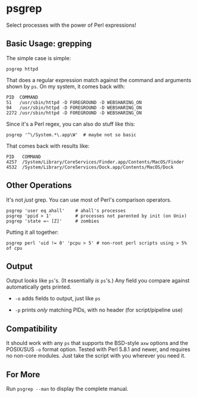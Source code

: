 # psgrep

Select processes with the power of Perl expressions!

## Basic Usage: grepping

The simple case is simple:

    psgrep httpd

That does a regular expression match against the command and arguments shown by `ps`. On my system, it comes back with:

    PID  COMMAND
    51   /usr/sbin/httpd -D FOREGROUND -D WEBSHARING_ON
    94   /usr/sbin/httpd -D FOREGROUND -D WEBSHARING_ON
    2272 /usr/sbin/httpd -D FOREGROUND -D WEBSHARING_ON

Since it's a Perl regex, you can also do stuff like this:

    psgrep '^\/System.*\.app\W'  # maybe not so basic

That comes back with results like:

    PID   COMMAND
    4257  /System/Library/CoreServices/Finder.app/Contents/MacOS/Finder
    4532  /System/Library/CoreServices/Dock.app/Contents/MacOS/Dock

## Other Operations

It's not *just* grep. You can use most of Perl's comparison operators.

    psgrep 'user eq ahall'    # ahall's processes
    psgrep 'ppid > 1'         # processes not parented by init (on Unix)
    psgrep 'state =~ [Z]'     # zombies

Putting it all together:

    psgrep perl 'uid != 0' 'pcpu > 5' # non-root perl scripts using > 5% of cpu

## Output

Output looks like `ps`'s. (It essentially *is* `ps`'s.) Any field you compare against automatically gets printed. 

* `-o` adds fields to output, just like `ps`

* `-p` prints *only* matching PIDs, with no header (for script/pipeline use)

## Compatibility

It should work with any `ps` that supports the BSD-style `axw` options and the POSIX/SUS `-o` format option. Tested with Perl 5.8.1 and newer, and requires no non-core modules. Just take the script with you wherever you need it.

## For More

Run `psgrep --man` to display the complete manual.
